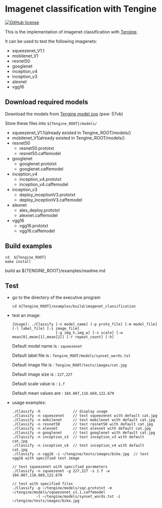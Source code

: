# Imagenet classification with Tengine

[![GitHub license](http://OAID.github.io/pics/apache_2.0.svg)](./LICENSE)

This is the implementation of imagenet classification with [Tengine](https://github.com/OAID/Tengine).

It can be used to test the following imagenets:

- squeezenet_V1.1
- mobilenet_V1
- resnet50
- googlenet
- inception_v4
- inception_v3
- alexnet
- vgg16

## Download required models
Download the models from [Tengine model zoo](https://pan.baidu.com/s/1LXZ8vOdyOo50IXS0CUPp8g) (psw: 57vb)

Store these files into `${Tengine_ROOT}/models/`

- squeezenet_V1.1(already existed in Tengine_ROOT/models/)
- mobilenet_V1(already existed in Tengine_ROOT/models/)
- resnet50
  - resnet50.prototxt
  - resnet50.caffemodel
- googlenet
  - googlenet.prototxt
  - googlenet.caffemodel
- inception_v4
  - inception_v4.prototxt
  - inception_v4.caffemodel
- inception_v3
  - deploy_inceptionV3.prototxt
  - deploy_inceptionV3.caffemodel
- alexnet
  - alex_deploy.prototxt
  - alexnet.caffemodel
- vgg16
  - vgg16.prototxt
  - vgg16.caffemodel


## Build examples
```
cd  ${Tengine_ROOT}
make install
```
build as ${TENGINE_ROOT}/examples/readme.md

## Test
- go to the directory of the executive program

    ```
    cd ${Tengine_ROOT}/examples/build/imagenet_classification
    ```
- test an image:

    ```
    [Usage]: ./Classify [-n model_name] [-p proto_file] [-m model_file] [-l label_file] [-i image_file]
                        [-g img_h,img_w] [-s scale] [-w mean[0],mean[1],mean[2]] [-r repeat_count] [-h]
    ```
    Default model name is : `squeezenet`

    Default label file is : `Tengine_ROOT/models/synset_words.txt`

    Default image file is : `Tengine_ROOT/tests/images/cat.jpg`

    Default image size is : `227,227`

    Default scale value is : `1.f`

    Default mean values are : `104.007,116.669,122.679`


- usage examples:

    ```
    ./Classify -h               // display usage
    ./Classify -n squeezenet    // test squeezenet with default cat.jpg
    ./Classify -n mobilenet     // test mobilenet with default cat.jpg
    ./Classify -n resnet50      // test resnet50 with default cat.jpg
    ./Classify -n alexnet       // test alexnet with default cat.jpg
    ./Classify -n googlenet     // test googlenet with default cat.jpg
    ./Classify -n inception_v3  // test inception_v3 with default cat.jpg
    ./Classify -n inception_v4  // test inception_v4 with default cat.jpg
    ./Classify -n vgg16 -i ~/tengine/tests/images/bike.jpg  // test vgg16 with specified test image
    
    // test squeezenet with specified parameters
    ./Classify -n squeezenet -g 227,227 -s 1.f -w 104.007,116.669,122.679
    
    // test with specified files
    ./Classify -p ~/tengine/models/sqz.prototxt -m ~/tengine/models/squeezenet_v1.1.caffemodel
               -l ~/tengine/models/synset_words.txt -i ~/tengine/tests/images/bike.jpg
    ```

